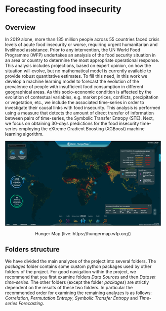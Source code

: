 # Forecasting food insecurity

## Overview

In 2019 alone, more than 135 million people across 55 countries faced crisis levels of acute food insecurity or worse, requiring urgent humanitarian and livelihood assistance. Prior to any intervention, the UN World Food Programme (WFP) undertakes an analysis of the food security situation in an area or country to determine the most appropriate operational response. This analysis includes projections, based on expert opinion, on how the situation will evolve, but no mathematical model is currently available to provide robust quantitative estimates. To fill this need, in this work we develop a machine learning model to forecast the evolution of the prevalence of people with insufficient food consumption in different geographical areas. As this socio-economic condition is affected by the evolution of contextual variables, e.g. market prices, conflicts, precipitation or vegetation, etc., we include the associated time-series in order to investigate their causal links with food insecurity. This analysis is performed using a measure that detects the amount of direct transfer of information between pairs of time-series, the Symbolic Transfer Entropy (STE).
Next, we focus on obtaining 30-days predictions for the food insecurity time-series employing the eXtreme Gradient Boosting (XGBoost) machine learning algorithm. 

<p align="center">
  <img src="./Hunger Map.png" width="700">
</p>

<p align="center">Hunger Map (live: https://hungermap.wfp.org/)</p>

## Folders structure

We have divided the main analyzes of the project into several folders. The *packages* folder contains some custom python packages used by other folders of the project. For good navigation within the project, we recommend that you first examine folders *Data Sources* and then *Dataset time-series*. The other folders (except the folder *packages*) are strictly dependent on the results of these two folders. In particular the recommended order for examining the remaining analyzes is as follows: *Correlation*, *Permutation Entropy*, *Symbolic Transfer Entropy* and *Time-series Forecasting*.
